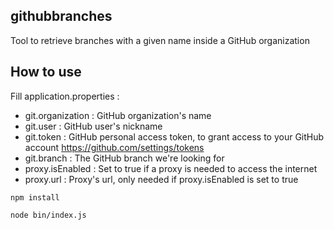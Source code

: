 ## githubbranches
Tool to retrieve branches with a given name inside a GitHub organization

## How to use
Fill application.properties :
- git.organization : GitHub organization's name
- git.user : GitHub user's nickname
- git.token : GitHub personal access token, to grant access to your GitHub account https://github.com/settings/tokens
- git.branch : The GitHub branch we're looking for
- proxy.isEnabled : Set to true if a proxy is needed to access the internet
- proxy.url : Proxy's url, only needed if proxy.isEnabled is set to true

```
npm install
```
```
node bin/index.js
```
